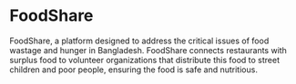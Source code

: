 # FoodShare
FoodShare, a platform designed to address the critical issues of food wastage and hunger in Bangladesh. FoodShare connects restaurants with surplus food to volunteer organizations that distribute this food to street children and poor people, ensuring the food is safe and nutritious.
